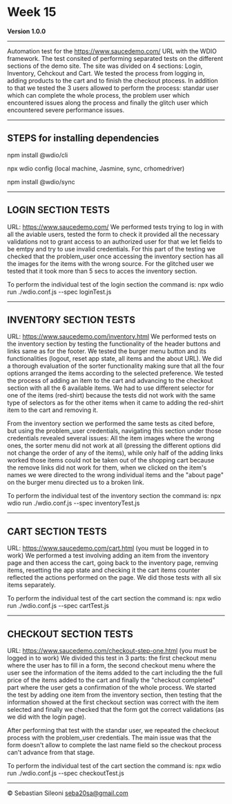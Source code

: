 # Week 15
**Version 1.0.0**

---

Automation test for the  https://www.saucedemo.com/ URL with the WDIO framework. The test consited of performing separated tests on the different sections of the demo site. The site was divided on 4 sections: Login, Inventory, Cehckout and Cart. We tested the process from logging in, adding products to the cart and to finish the checkout ptocess. In addition to that we tested the 3 users allowed to perform the process: standar user which can complete the whole process, the problem user which encountered issues along the process and finally the glitch user which encountered severe performance issues.  


---

## STEPS for installing dependencies
npm install @wdio/cli

npx wdio config (local machine, Jasmine, sync, crhomedriver)

npm install @wdio/sync 

---


## LOGIN SECTION TESTS
URL: https://www.saucedemo.com/
We performed tests trying to log in with all the aviable users, tested the form to check it provided all the necessary validations not to grant access to an authorized user for that we let fields to be emtpy and try to use invalid credentials. For this part of the testing we checked that the problem_user once accessing the inventory section has all the images for the items with the wrong source. For the glitched user we tested that it took more than 5 secs to acces the inventory section.

To perform the individual test of the login section the command is:
npx wdio run ./wdio.conf.js --spec loginTest.js

---

## INVENTORY SECTION TESTS
URL: https://www.saucedemo.com/inventory.html
We performed tests on the inventory section by testing the functionality of the header buttons and links
same as for the footer. We tested the burger menu button and its functionalities (logout, reset app state, all items and the about URL). We did a thorough evaluation of the sorter functionality making
sure that all the four options arranged the items according to the selected preference. We tested the process of adding an item to the cart and advancing to the checkout section with all the 6 available items. We had to use different selector for one of the items (red-shirt) because the tests did not work with the same type of selectors as for the other items when it came to adding the red-shirt item to the cart and removing it.

From the inventory section we performed the same tests as cited before, but using the problem_user credentials, navigating this section under those credentials revealed several issues: All the item images where the wrong ones, the sorter menu did not work at all (pressing the different options did not change the order of any of the items), while only half of the adding links worked those items could not be taken out of the shopping cart because the remove links did not work for them, when we clicked on the item's names we were directed to the wrong individual items and the "about page" on the burger menu directed us to a broken link. 

To perform the individual test of the inventory section the command is:
npx wdio run ./wdio.conf.js --spec inventoryTest.js

---

## CART SECTION TESTS
URL: https://www.saucedemo.com/cart.html (you must be logged in to work)
We performed a test involving adding an item from the inventory page and then access the cart, going back to the inventory page, remving items, resetting the app state and checking it the cart items counter reflected the actions performed on the page. We did those tests with all six items separately. 

To perform the individual test of the cart section the command is:
npx wdio run ./wdio.conf.js --spec cartTest.js

---
## CHECKOUT SECTION TESTS
URL: https://www.saucedemo.com/checkout-step-one.html (you must be logged in to work)
We divided this test in 3 parts: the first checkout menu where the user has to fill in a form, the second checkout menu where the user see the information of the items added to the cart including the the full price of the items added to the cart and finally the "checkout completed" part where the user gets a confirmation of the whole process. We started the test by adding one item from the inventory section, then testing that the information showed at the first checkout section was correct with the item selected and finally we checked that the form got the correct validations (as we did with the login page).

After performing that test with the standar user, we repeated the checkout process with the problem_user credentials. The main issue was that the form doesn't allow to complete the last name field so the checkout process can't advance from that stage.

To perform the individual test of the cart section the command is:
npx wdio run ./wdio.conf.js --spec checkoutTest.js



---

© Sebastian Sileoni seba20sa@gmail.com